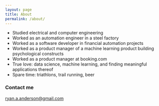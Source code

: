 ```yaml
---
layout: page
title: About
permalink: /about/
---
```


* Studied electrical and computer engineering
* Worked as an automation engineer in a steel factory
* Worked as a software developer in financial automation projects
* Worked as a product manager of a machine learning product building psychological constructs
* Worked as a product manager at booking.com
* True love: data science, machine learning, and finding meaningful applications thereof
* Spare time: triathlons, trail running, beer

### Contact me

[ryan.a.anderson@gmail.com](mailto:ryan.a.anderson@gmail.com)
